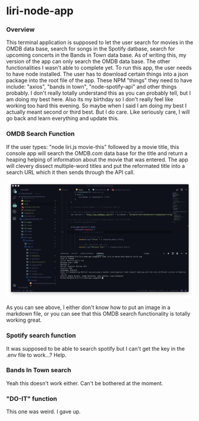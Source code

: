 # liri-node-app

### Overview

This terminal application is supposed to let the user search for movies in the OMDB data base, search for songs in the Spotify datbase, search for upcoming concerts in the Bands in Town data base. As of writing this, my version of the app can only search the OMDB data base. The other functionalities I wasn't able to complete yet. To run this app, the user needs to  have node installed. The user has to download certain things into a json package into the root file of the app. These NPM "things" they need to have include: "axios", "bands in town", "node-spotify-api" and other things probably. I don't really totally understand this as you can probably tell, but I am doing my best here. Also its my birthday so I don't really feel like working too hard this evening. So maybe when I said I am doing my best I actually meant second or third best. But I do care. Like seriously care, I will go back and learn everything and update this.

### OMDB Search Function

If the user types: "node liri.js movie-this" followed by a movie title, this console app will search the OMDB.com data base for the title and return a heaping helping of information about the movie that was entered. The app will clevery dissect multiple-word titles and put the reformated title into a search URL which it then sends through the API call. 

![How well it works](screenshots/ScreenShot1.png)

As you can see above, I either don't know how to put an image in a markdown file, or you can see that this OMDB search functionality is totally working great.

### Spotify search function

It was supposed to be able to search spotify but I can't get the key in the .env file to work...? Help.

### Bands In Town search

Yeah this doesn't work either. Can't be bothered at the moment.

### "DO-IT" function

This one was weird. I gave up.